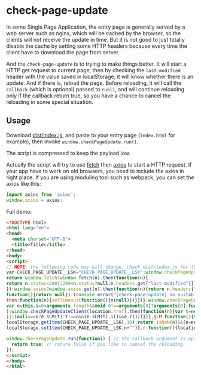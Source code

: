 # check-page-update

In some Single Page Application, the entry page is generally served by a web server such as nginx, which will be cached by the browser, so the clients will not receive the update in time. But it is not good to just totally disable the cache by setting some HTTP headers because every time the client have to download the page from server.

And the `check-page-update` is to trying to make things better. It will start a HTTP get request to current page, then by checking the `last-modified` header with the value saved in localStorage, it will know whether there is an update. And if there is, reload the page. Before reloading, it will call the `callback` (which is optional) passed to `run()`, and will continue reloading only if the callback return true, so you have a chance to cancel the reloading in some special situation.

## Usage

Download [dist/index.js](https://raw.githubusercontent.com/albert-zhang/check-page-update/master/dist/index.js), and paste to your entry page (`index.html` for example), then invoke `window.checkPageUpdate.run()`.

The script is compressed to keep the payload low.

Actually the script will try to use [fetch](https://developer.mozilla.org/en-US/docs/Web/API/Fetch_API/Using_Fetch) then [axios](https://github.com/axios/axios) to start a HTTP request. If your app have to work on old browsers, you need to include the axios in right place. If you are using moduling tool such as webpack, you can set the axios like this:

```javascript
import axios from 'axios';
window.axios = axios;
```

Full demo:

```html
<!DOCTYPE html>
<html lang="en">
<head>
  <meta charset="UTF-8">
  <title>Title</title>
</head>
<body>
<script>
// NOTE: the following code may will change, check dist/index.js for the latest code
var CHECK_PAGE_UPDATE__LSK="CHECK_PAGE_UPDATE__LSK";window.checkPageUpdateClient=function(n){
return window.fetch?window.fetch(n).then(function(n){
return n.status<200||299<n.status?null:n.headers.get("last-modified")}).catch(function(){return null
}):window.axios?window.axios.get(n).then(function(n){return n.headers["last-modified"]}).catch(
function(){return null}):(console.error("[check-page-update] no suitable HTTP client"),{
then:function(n){setTimeout(function(){n(null)})}})},window.checkPageUpdate={run:function(){
var e=this,i=0<arguments.length&&void 0!==arguments[0]?arguments[0]:function(){return!0},o=this.gLM(
);window.checkPageUpdateClient(location.href).then(function(n){var t=new Date(n).getTime();isNaN(t
)||(null===o?e.sLM(t):t!==o&&(e.sLM(t),i()&&e.r()))})},gLM:function(){var n=parseInt(
localStorage.getItem(CHECK_PAGE_UPDATE__LSK),10);return isNaN(n)&&(n=null),n},sLM:function(n){
localStorage.setItem(CHECK_PAGE_UPDATE__LSK,n+"")},r:function(){location.reload(!0)}};

window.checkPageUpdate.run(function() { // the callback argument is optional
  return true; // reture false if you like to cancel the reloading
});
</script>
</body>
</html>
```
